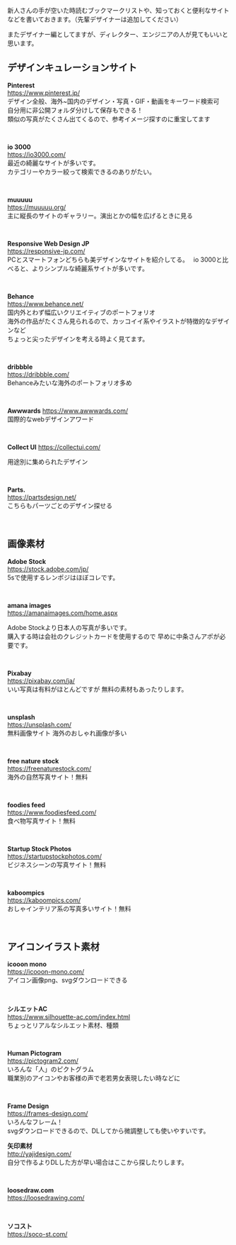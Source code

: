 新人さんの手が空いた時読むブックマークリストや、知っておくと便利なサイトなどを書いておきます。（先輩デザイナーは追加してください）

またデザイナー編としてますが、ディレクター、エンジニアの人が見てもいいと思います。

## デザインキュレーションサイト
**Pinterest**  
https://www.pinterest.jp/  
デザイン全般、海外~国内のデザイン・写真・GIF・動画をキーワード検索可  
自分用に非公開フォルダ分けして保存もできる！  
類似の写真がたくさん出てくるので、参考イメージ探すのに重宝してます  

<br>

**io 3000**  
https://io3000.com/  
最近の綺麗なサイトが多いです。  
カテゴリーやカラー絞って検索できるのありがたい。  

<br>

**muuuuu**  
https://muuuuu.org/  
主に縦長のサイトのギャラリー。演出とかの幅を広げるときに見る  

<br>

**Responsive Web Design JP**  
https://responsive-jp.com/  
PCとスマートフォンどちらも美デザインなサイトを紹介してる。　
io 3000と比べると、よりシンプルな綺麗系サイトが多いです。

<br>

**Behance**  
https://www.behance.net/  
国内外とわず幅広いクリエイティブのポートフォリオ  
海外の作品がたくさん見られるので、カッコイイ系やイラストが特徴的なデザインなど  
ちょっと尖ったデザインを考える時よく見てます。  

<br>

**dribbble**  
https://dribbble.com/  
Behanceみたいな海外のポートフォリオ多め  

<br>

**Awwwards**
https://www.awwwards.com/  
国際的なwebデザインアワード

<br>

**Collect UI**
https://collectui.com/  

用途別に集められたデザイン

<br>

**Parts.**  
https://partsdesign.net/  
こちらもパーツごとのデザイン探せる  

<br>

## 画像素材  

**Adobe Stock**  
https://stock.adobe.com/jp/  
5sで使用するレンポジはほぼコレです。

<br>

**amana images**  
https://amanaimages.com/home.aspx  

Adobe Stockより日本人の写真が多いです。  
購入する時は会社のクレジットカードを使用するので
早めに中条さんアポが必要です。

<br>

**Pixabay**  
https://pixabay.com/ja/  
いい写真は有料がほとんどですが
無料の素材もあったりします。

<br>

**unsplash**  
https://unsplash.com/  
無料画像サイト
海外のおしゃれ画像が多い

<br>

**free nature stock**  
https://freenaturestock.com/  
海外の自然写真サイト！無料

<br>

**foodies feed**  
https://www.foodiesfeed.com/  
食べ物写真サイト！無料

<br>

**Startup Stock Photos**  
https://startupstockphotos.com/  
ビジネスシーンの写真サイト！無料

<br> 

**kaboompics**   
https://kaboompics.com/    
おしゃインテリア系の写真多いサイト！無料

<br>

## アイコンイラスト素材    
**icooon mono**  
https://icooon-mono.com/     
アイコン画像png、svgダウンロードできる  

<br>

**シルエットAC**  
https://www.silhouette-ac.com/index.html   
ちょっとリアルなシルエット素材、種類

<br>

**Human Pictogram**  
https://pictogram2.com/    
いろんな「人」のピクトグラム  
職業別のアイコンやお客様の声で老若男女表現したい時などに

<br>

**Frame Design**  
https://frames-design.com/    
いろんなフレーム！  
svgダウンロードできるので、DLしてから微調整しても使いやすいです。
<br>

**矢印素材**  
http://yajidesign.com/    
自分で作るよりDLした方が早い場合はここから探したりします。

<br>

**loosedraw.com**  
https://loosedrawing.com/  


<br>

**ソコスト**  
https://soco-st.com/  

<br>
